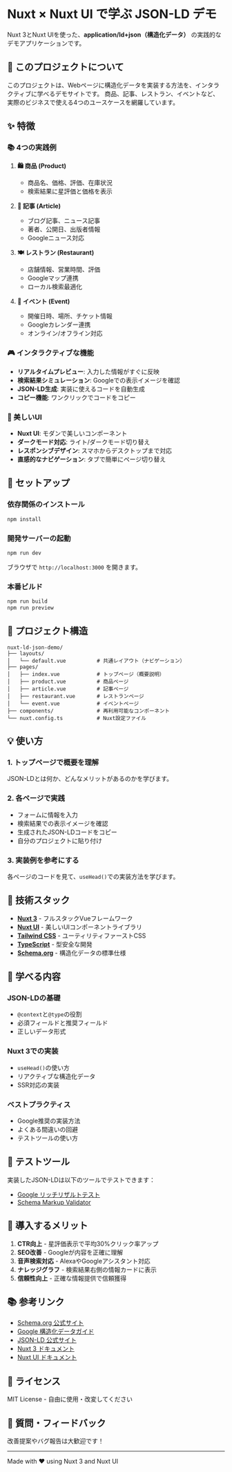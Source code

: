 # Nuxt × Nuxt UI で学ぶ JSON-LD デモ

Nuxt 3とNuxt UIを使った、**application/ld+json（構造化データ）** の実践的なデモアプリケーションです。

## 🎯 このプロジェクトについて

このプロジェクトは、Webページに構造化データを実装する方法を、インタラクティブに学べるデモサイトです。
商品、記事、レストラン、イベントなど、実際のビジネスで使える4つのユースケースを網羅しています。

## ✨ 特徴

### 📚 4つの実践例

1. **🛍️ 商品 (Product)**
   - 商品名、価格、評価、在庫状況
   - 検索結果に星評価と価格を表示

2. **📝 記事 (Article)**
   - ブログ記事、ニュース記事
   - 著者、公開日、出版者情報
   - Googleニュース対応

3. **🍽️ レストラン (Restaurant)**
   - 店舗情報、営業時間、評価
   - Googleマップ連携
   - ローカル検索最適化

4. **🎫 イベント (Event)**
   - 開催日時、場所、チケット情報
   - Googleカレンダー連携
   - オンライン/オフライン対応

### 🎮 インタラクティブな機能

- **リアルタイムプレビュー**: 入力した情報がすぐに反映
- **検索結果シミュレーション**: Googleでの表示イメージを確認
- **JSON-LD生成**: 実装に使えるコードを自動生成
- **コピー機能**: ワンクリックでコードをコピー

### 🎨 美しいUI

- **Nuxt UI**: モダンで美しいコンポーネント
- **ダークモード対応**: ライト/ダークモード切り替え
- **レスポンシブデザイン**: スマホからデスクトップまで対応
- **直感的なナビゲーション**: タブで簡単にページ切り替え

## 🚀 セットアップ

### 依存関係のインストール

```bash
npm install
```

### 開発サーバーの起動

```bash
npm run dev
```

ブラウザで `http://localhost:3000` を開きます。

### 本番ビルド

```bash
npm run build
npm run preview
```

## 📁 プロジェクト構造

```
nuxt-ld-json-demo/
├── layouts/
│   └── default.vue          # 共通レイアウト（ナビゲーション）
├── pages/
│   ├── index.vue            # トップページ（概要説明）
│   ├── product.vue          # 商品ページ
│   ├── article.vue          # 記事ページ
│   ├── restaurant.vue       # レストランページ
│   └── event.vue            # イベントページ
├── components/              # 再利用可能なコンポーネント
└── nuxt.config.ts           # Nuxt設定ファイル
```

## 💡 使い方

### 1. トップページで概要を理解

JSON-LDとは何か、どんなメリットがあるのかを学びます。

### 2. 各ページで実践

- フォームに情報を入力
- 検索結果での表示イメージを確認
- 生成されたJSON-LDコードをコピー
- 自分のプロジェクトに貼り付け

### 3. 実装例を参考にする

各ページのコードを見て、`useHead()`での実装方法を学びます。

## 🔧 技術スタック

- **[Nuxt 3](https://nuxt.com/)** - フルスタックVueフレームワーク
- **[Nuxt UI](https://ui.nuxt.com/)** - 美しいUIコンポーネントライブラリ
- **[Tailwind CSS](https://tailwindcss.com/)** - ユーティリティファーストCSS
- **[TypeScript](https://www.typescriptlang.org/)** - 型安全な開発
- **[Schema.org](https://schema.org)** - 構造化データの標準仕様

## 📖 学べる内容

### JSON-LDの基礎

- `@context`と`@type`の役割
- 必須フィールドと推奨フィールド
- 正しいデータ形式

### Nuxt 3での実装

- `useHead()`の使い方
- リアクティブな構造化データ
- SSR対応の実装

### ベストプラクティス

- Google推奨の実装方法
- よくある間違いの回避
- テストツールの使い方

## 🧪 テストツール

実装したJSON-LDは以下のツールでテストできます：

- [Google リッチリザルトテスト](https://search.google.com/test/rich-results)
- [Schema Markup Validator](https://validator.schema.org/)

## 🎁 導入するメリット

1. **CTR向上** - 星評価表示で平均30%クリック率アップ
2. **SEO改善** - Googleが内容を正確に理解
3. **音声検索対応** - AlexaやGoogleアシスタント対応
4. **ナレッジグラフ** - 検索結果右側の情報カードに表示
5. **信頼性向上** - 正確な情報提供で信頼獲得

## 📚 参考リンク

- [Schema.org 公式サイト](https://schema.org)
- [Google 構造化データガイド](https://developers.google.com/search/docs/advanced/structured-data/intro-structured-data)
- [JSON-LD 公式サイト](https://json-ld.org/)
- [Nuxt 3 ドキュメント](https://nuxt.com/docs)
- [Nuxt UI ドキュメント](https://ui.nuxt.com/)

## 📝 ライセンス

MIT License - 自由に使用・改変してください

## 🙋 質問・フィードバック

改善提案やバグ報告は大歓迎です！

---

Made with ❤️ using Nuxt 3 and Nuxt UI
